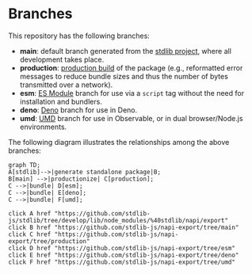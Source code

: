 <!--

@license Apache-2.0

Copyright (c) 2022 The Stdlib Authors.

Licensed under the Apache License, Version 2.0 (the "License");
you may not use this file except in compliance with the License.
You may obtain a copy of the License at

    http://www.apache.org/licenses/LICENSE-2.0

Unless required by applicable law or agreed to in writing, software
distributed under the License is distributed on an "AS IS" BASIS,
WITHOUT WARRANTIES OR CONDITIONS OF ANY KIND, either express or implied.
See the License for the specific language governing permissions and
limitations under the License.

-->

# Branches

This repository has the following branches:

-   **main**: default branch generated from the [stdlib project][stdlib-url], where all development takes place.
-   **production**: [production build][production-url] of the package (e.g., reformatted error messages to reduce bundle sizes and thus the number of bytes transmitted over a network).
-   **esm**: [ES Module][esm-url] branch for use via a `script` tag without the need for installation and bundlers.
-   **deno**: [Deno][deno-url] branch for use in Deno.
-   **umd**: [UMD][umd-url] branch for use in Observable, or in dual browser/Node.js environments.

The following diagram illustrates the relationships among the above branches:

```mermaid
graph TD;
A[stdlib]-->|generate standalone package|B;
B[main] -->|productionize| C[production];
C -->|bundle| D[esm];
C -->|bundle| E[deno];
C -->|bundle| F[umd];

click A href "https://github.com/stdlib-js/stdlib/tree/develop/lib/node_modules/%40stdlib/napi/export"
click B href "https://github.com/stdlib-js/napi-export/tree/main"
click C href "https://github.com/stdlib-js/napi-export/tree/production"
click D href "https://github.com/stdlib-js/napi-export/tree/esm"
click E href "https://github.com/stdlib-js/napi-export/tree/deno"
click F href "https://github.com/stdlib-js/napi-export/tree/umd"
```

[stdlib-url]: https://github.com/stdlib-js/stdlib/tree/develop/lib/node_modules/%40stdlib/napi/export
[production-url]: https://github.com/stdlib-js/napi-export/tree/production
[deno-url]: https://github.com/stdlib-js/napi-export/tree/deno
[umd-url]: https://github.com/stdlib-js/napi-export/tree/umd
[esm-url]: https://github.com/stdlib-js/napi-export/tree/esm